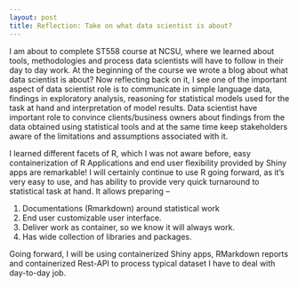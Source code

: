 ```yaml
---
layout: post
title: Reflection: Take on what data scientist is about?
---
```


I am about to complete ST558 course at NCSU, where we learned about tools, methodologies and process data scientists will have to follow in their day to day work. At the beginning of the course we wrote a blog about what data scientist is about? Now reflecting back on it, I see one of the important aspect of data scientist role is to communicate in simple language data, findings in exploratory analysis, reasoning for statistical models used for the task at hand and interpretation of model results.
Data scientist have important role to convince clients/business owners about findings from the data obtained using statistical tools and at the same time keep stakeholders aware of the limitations and assumptions associated with it.

I learned different facets of R, which I was not aware before, easy containerization of R Applications and end user flexibility provided by Shiny apps are remarkable!
I will certainly continue to use R going forward, as it’s very easy to use, and has ability to provide very quick turnaround to statistical task at hand. It allows preparing –
1.	Documentations (Rmarkdown) around statistical work 
2.	End user customizable user interface.  
3.	Deliver work as container, so we know it will always work.
4.	Has wide collection of libraries and packages.

Going forward, I will be using containerized Shiny apps, RMarkdown reports and containerized Rest-API to process typical dataset I have to deal with day-to-day job.
